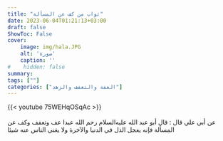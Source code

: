 ```yaml
---
title: "ثواب من كف عن المسألة"
date: 2023-06-04T01:21:13+03:00
draft: false
ShowToc: False
cover:
    image: img/hala.JPG
    alt: 'صورة'
    caption: ''
#    hidden: false
summary: 
tags: [""]
categories: ["العفة والتعفف والزهد"]
---
```

{{< youtube 75WEHqOSqAc >}}  
 <br>
عن
أبي علي قال : قال أبو عبد الله عليه‌السلام رحم الله عبدا عف وتعفف وكف
عن المسألة فإنه يعجل الذل في الدنيا والآخرة ولا يغني الناس عنه شيئا



